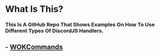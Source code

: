 # What Is This?
### This Is A GitHub Repo That Shows Examples On How To Use Different Types Of DiscordJS Handlers.

## - <a href="https://github.com/KrabbyBuckets/DJS-HANDLER--EXAMPLES--/tree/main/WOKCommands">WOKCommands



